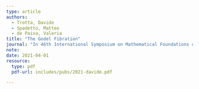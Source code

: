 ```yaml
---
type: article
authors:
  - Trotta, Davide
  - Spadetto, Matteo
  - de Paiva, Valeria
title: "The Godel Fibration"
journal: "In 46th International Symposium on Mathematical Foundations of Computer Science (MFCS 2021)."
note:
date: 2021-04-01
resource:
  type: pdf
  pdf-url: includes/pubs/2021-davide.pdf 

---
```


